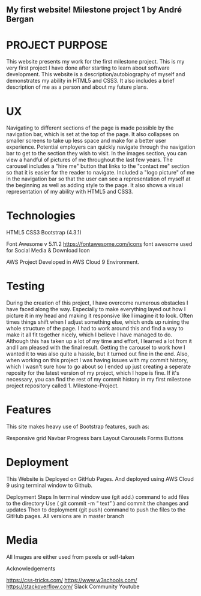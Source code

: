 ## My first website! Milestone project 1 by André Bergan
# PROJECT PURPOSE
This website presents my work for the first milestone project. 
This is my very first project I have done after starting to learn about software development. 
This website is a description/autobiography of myself and demonstrates my ability in HTML5 and CSS3. It also includes
a brief description of me as a person and about my future plans.


# UX

Navigating to different sections of the page is made possible by the navigation bar, which is set at the top of the page. 
It also collapses on smaller screens to take up less space and make for a better user experience.
Potential employers can quickly navigate through the navigation bar to get to the section they wish to visit. 
In the images section, you can view a handful of pictures of me throughout the last few years.
The carousel includes a "hire me" button that links to the "contact me" section so that it is easier for the reader to navigate.
Included a "logo picture" of me in the navigation bar so that the user can see a representation of myself at the beginning as well as adding style to the page.
It also shows a visual representation of my ability with HTML5 and CSS3.

# Technologies

HTML5
CSS3
Bootstrap (4.3.1)

Font Awesome v 5.11.2
https://fontawesome.com/icons font awesome used for Social Media & Download Icon

AWS
Project Developed in AWS Cloud 9 Environment.

# Testing
During the creation of this project, I have overcome numerous obstacles I have faced along the way.
Especially to make everything layed out how I picture it in my head and making it responsive like I imagine it to look. 
Often times things shift when I adjust something else, which ends up ruining the whole structure of the page. I had to work around this and 
find a way to make it all fit together nicely, which I believe I have managed to do.
Although this has taken up a lot of my time and effort, I learned a lot from it and I am pleased with the final result.
Getting the carousel to work how I wanted it to was also quite a hassle, but it turned out fine in the end.
Also, when working on this project I was having issues with my commit history, which I wasn't sure how to go about so I ended up
just creating a seperate reposity for the latest version of my project, which I hope is fine. If it's necessary, you can find the rest of my commit history
in my first milestone project repository called 1. Milestone-Project.

# Features
This site makes heavy use of Bootstrap features, such as:

Responsive grid
Navbar
Progress bars
Layout
Carousels
Forms
Buttons

# Deployment
This Website is Deployed on GitHub Pages. And deployed using AWS Cloud 9 using terminal window to Github.

Deployment Steps
In terminal window use (git add.) command to add files to the directory
Use ( git commit -m “ text” ) and commit the changes and updates
Then to deployment (git push) command to push the files to the GitHub pages.
All versions are in master branch

# Media
All Images are either used from pexels or self-taken

Acknowledgements

https://css-tricks.com/
https://www.w3schools.com/
https://stackoverflow.com/
Slack Community
Youtube